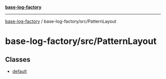 [**base-log-factory**](../../../index.md)

***

[base-log-factory](../../../index.md) / base-log-factory/src/PatternLayout

# base-log-factory/src/PatternLayout

## Classes

- [default](classes/default.md)
